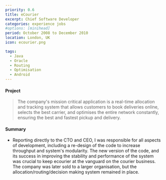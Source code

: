 ```yaml
---
priority: 0.6
title: eCourier
excerpt: Chief Software Developer
categories: experience jobs
#options: [minihead]
period: October 2008 to December 2010
location: London, UK
icon: ecourier.png

tags:
  - Java
  - Oracle
  - Routing
  - Optimisation
  - Android
---
```


#### Project

> The company&#39;s mission critical application is a real-time allocation and tracking system that allows customers to book
deliveries online, selects the best carrier, and optimises the entire network constantly, ensuring the best and fastest pickup and delivery.

#### Summary

- Reporting directly to the CTO and CEO, I was responsible for all aspects of development, including a re-design of the code to increase throughput and system's modularity. The new version of the code, and its success in improving the stability and performance of the system was crucial to keep ecourier at the vanguard on the courier business. The company was later sold to a larger organisation, but the allocation/routing/decision making system remained in place.